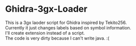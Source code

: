 # Ghidra-3gx-Loader

This is a 3gx laoder script for Ghidra inspired by Tekito256.  
Currently it just changes labels based on symbol information.  
I'll create extension instead of a script.  
The code is very dirty because I can't write java. :(  
